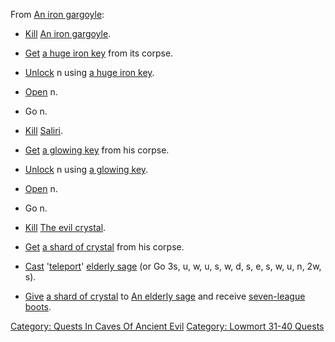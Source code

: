 From [An iron gargoyle](Iron_Gargoyle.md "wikilink"):

-   [Kill](Kill.md "wikilink") [An iron
    gargoyle](Iron_Gargoyle.md "wikilink").

<!-- -->

-   [Get](Get.md "wikilink") [a huge iron
    key](Huge_Iron_Key.md "wikilink") from its corpse.

<!-- -->

-   [Unlock](Unlock.md "wikilink") n using [a huge iron
    key](Huge_Iron_Key.md "wikilink").

<!-- -->

-   [Open](Open.md "wikilink") n.

<!-- -->

-   Go n.

<!-- -->

-   [Kill](Kill.md "wikilink") [Saliri](Saliri.md "wikilink").

<!-- -->

-   [Get](Get.md "wikilink") [a glowing
    key](Glowing_Key_(Caves_Of_Ancient_Evil).md "wikilink") from his
    corpse.

<!-- -->

-   [Unlock](Unlock.md "wikilink") n using [a glowing
    key](Glowing_Key_(Caves_Of_Ancient_Evil).md "wikilink").

<!-- -->

-   [Open](Open.md "wikilink") n.

<!-- -->

-   Go n.

<!-- -->

-   [Kill](Kill.md "wikilink") [The evil
    crystal](Evil_Crystal.md "wikilink").

<!-- -->

-   [Get](Get.md "wikilink") [a shard of
    crystal](Shard_Of_Crystal.md "wikilink") from his corpse.

<!-- -->

-   [Cast](Cast.md "wikilink") '[teleport](Teleport.md "wikilink")'
    [elderly sage](Elderly_Sage.md "wikilink") (or Go 3s, u, w, u, s, w,
    d, s, e, s, w, u, n, 2w, s).

<!-- -->

-   [Give](Give.md "wikilink") [a shard of
    crystal](Shard_Of_Crystal.md "wikilink") to [An elderly
    sage](Elderly_Sage.md "wikilink") and receive [seven-league
    boots](Seven-League_Boots.md "wikilink").

[Category: Quests In Caves Of Ancient
Evil](Category:_Quests_In_Caves_Of_Ancient_Evil "wikilink") [Category:
Lowmort 31-40 Quests](Category:_Lowmort_31-40_Quests "wikilink")

